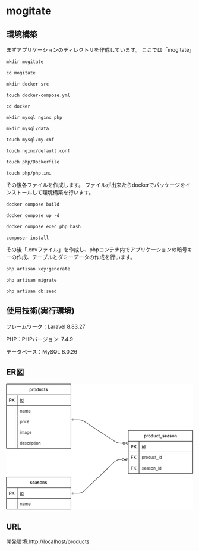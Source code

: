 # mogitate
## 環境構築
まずアプリケーションのディレクトリを作成しています。
ここでは「mogitate」
```
mkdir mogitate
```
```
cd mogitate
```
```
mkdir docker src
```
```
touch docker-compose.yml
```
```
cd docker
```
```
mkdir mysql nginx php
```
```
mkdir mysql/data
```
```
touch mysql/my.cnf
```
```
touch nginx/default.conf
```
```
touch php/Dockerfile
```
```
touch php/php.ini
```
その後各ファイルを作成します。
ファイルが出来たらdockerでパッケージをインストールして環境構築を行います。
```
docker compose build
```
```
docker compose up -d
```
```
docker compose exec php bash
```
```
composer install
```
その後「.envファイル」を作成し、phpコンテナ内でアプリケーションの暗号キーの作成、テーブルとダミーデータの作成を行います。
```
php artisan key:generate
```
```
php artisan migrate
```
```
php artisan db:seed
```
## 使用技術(実行環境)
フレームワーク：Laravel  8.83.27　　

PHP：PHPバージョン: 7.4.9　　

データベース：MySQL 8.0.26　　

## ER図
![mogitateER図](mogitate.png)
## URL
開発環境:http://localhost/products
